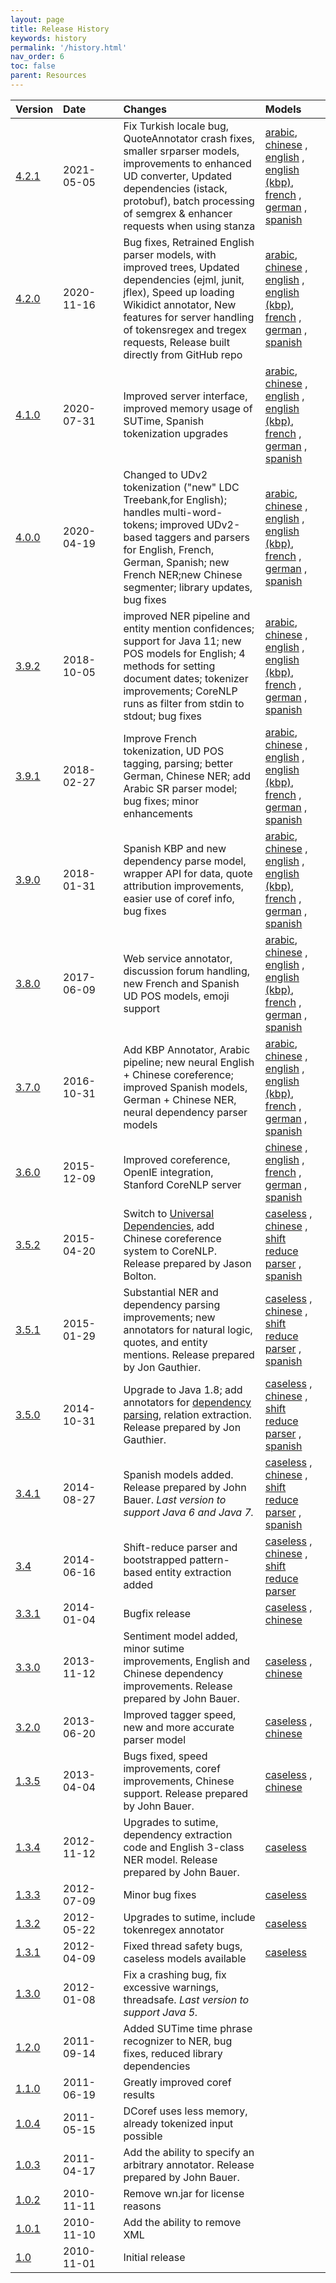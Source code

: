 ```yaml
---
layout: page
title: Release History
keywords: history
permalink: '/history.html'
nav_order: 6
toc: false
parent: Resources
---
```


| Version | Date&nbsp;&nbsp;&nbsp;&nbsp;&nbsp;&nbsp;&nbsp;&nbsp;&nbsp;&nbsp; | Changes | Models |
| :--- | :----------------------------------- | :--- | :--- | 
| [4.2.1](http://nlp.stanford.edu/software/stanford-corenlp-4.2.1.zip) | 2021-05-05 | Fix Turkish locale bug, QuoteAnnotator crash fixes, smaller srparser models, improvements to enhanced UD converter, Updated dependencies (istack, protobuf), batch processing of semgrex & enhancer requests when using stanza |  [arabic](http://nlp.stanford.edu/software/stanford-corenlp-4.2.1-models-arabic.jar), [chinese](http://nlp.stanford.edu/software/stanford-corenlp-4.2.1-models-chinese.jar) , [english](http://nlp.stanford.edu/software/stanford-corenlp-4.2.1-models-english.jar) , [english (kbp)](http://nlp.stanford.edu/software/stanford-corenlp-4.2.1-models-english-kbp.jar), [french](http://nlp.stanford.edu/software/stanford-corenlp-4.2.1-models-french.jar) , [german](http://nlp.stanford.edu/software/stanford-corenlp-4.2.1-models-german.jar) , [spanish](http://nlp.stanford.edu/software/stanford-corenlp-4.2.1-models-spanish.jar) |
| [4.2.0](http://nlp.stanford.edu/software/stanford-corenlp-4.2.0.zip) | 2020-11-16 | Bug fixes, Retrained English parser models, with improved trees, Updated dependencies (ejml, junit, jflex), Speed up loading Wikidict annotator, New features for server handling of tokensregex and tregex requests, Release built directly from GitHub repo |  [arabic](http://nlp.stanford.edu/software/stanford-corenlp-4.2.0-models-arabic.jar), [chinese](http://nlp.stanford.edu/software/stanford-corenlp-4.2.0-models-chinese.jar) , [english](http://nlp.stanford.edu/software/stanford-corenlp-4.2.0-models-english.jar) , [english (kbp)](http://nlp.stanford.edu/software/stanford-corenlp-4.2.0-models-english-kbp.jar), [french](http://nlp.stanford.edu/software/stanford-corenlp-4.2.0-models-french.jar) , [german](http://nlp.stanford.edu/software/stanford-corenlp-4.2.0-models-german.jar) , [spanish](http://nlp.stanford.edu/software/stanford-corenlp-4.2.0-models-spanish.jar) |
| [4.1.0](http://nlp.stanford.edu/software/stanford-corenlp-4.1.0.zip) | 2020-07-31 | Improved server interface, improved memory usage of SUTime, Spanish tokenization upgrades |  [arabic](http://nlp.stanford.edu/software/stanford-corenlp-4.1.0-models-arabic.jar), [chinese](http://nlp.stanford.edu/software/stanford-corenlp-4.1.0-models-chinese.jar) , [english](http://nlp.stanford.edu/software/stanford-corenlp-4.1.0-models-english.jar) , [english (kbp)](http://nlp.stanford.edu/software/stanford-corenlp-4.1.0-models-english-kbp.jar), [french](http://nlp.stanford.edu/software/stanford-corenlp-4.1.0-models-french.jar) , [german](http://nlp.stanford.edu/software/stanford-corenlp-4.1.0-models-german.jar) , [spanish](http://nlp.stanford.edu/software/stanford-corenlp-4.1.0-models-spanish.jar) |
| [4.0.0](http://nlp.stanford.edu/software/stanford-corenlp-4.0.0.zip) | 2020-04-19 | Changed to UDv2 tokenization ("new" LDC Treebank,for English); handles multi-word-tokens; improved UDv2-based taggers and parsers for English, French, German, Spanish; new French NER;new Chinese segmenter; library updates, bug fixes |  [arabic](http://nlp.stanford.edu/software/stanford-corenlp-4.0.0-models-arabic.jar), [chinese](http://nlp.stanford.edu/software/stanford-corenlp-4.0.0-models-chinese.jar) , [english](http://nlp.stanford.edu/software/stanford-corenlp-4.0.0-models-english.jar) , [english (kbp)](http://nlp.stanford.edu/software/stanford-corenlp-4.0.0-models-english-kbp.jar), [french](http://nlp.stanford.edu/software/stanford-corenlp-4.0.0-models-french.jar) , [german](http://nlp.stanford.edu/software/stanford-corenlp-4.0.0-models-german.jar) , [spanish](http://nlp.stanford.edu/software/stanford-corenlp-4.0.0-models-spanish.jar) |
| [3.9.2](http://nlp.stanford.edu/software/stanford-corenlp-full-2018-10-05.zip) | 2018-10-05 | improved NER pipeline and entity mention confidences; support for Java 11; new POS models for English; 4 methods for setting document dates; tokenizer improvements; CoreNLP runs as filter from stdin to stdout; bug fixes | [arabic](http://nlp.stanford.edu/software/stanford-arabic-corenlp-2018-10-05-models.jar), [chinese](http://nlp.stanford.edu/software/stanford-chinese-corenlp-2018-10-05-models.jar) , [english](http://nlp.stanford.edu/software/stanford-english-corenlp-2018-10-05-models.jar) , [english (kbp)](http://nlp.stanford.edu/software/stanford-english-kbp-corenlp-2018-10-05-models.jar), [french](http://nlp.stanford.edu/software/stanford-french-corenlp-2018-10-05-models.jar) , [german](http://nlp.stanford.edu/software/stanford-german-corenlp-2018-10-05-models.jar) , [spanish](http://nlp.stanford.edu/software/stanford-spanish-corenlp-2018-10-05-models.jar) |
| [3.9.1](http://nlp.stanford.edu/software/stanford-corenlp-full-2018-02-27.zip) | 2018-02-27 | Improve French tokenization, UD POS tagging, parsing; better German, Chinese NER; add Arabic SR parser model; bug fixes; minor enhancements | [arabic](http://nlp.stanford.edu/software/stanford-arabic-corenlp-2018-02-27-models.jar), [chinese](http://nlp.stanford.edu/software/stanford-chinese-corenlp-2018-02-27-models.jar) , [english](http://nlp.stanford.edu/software/stanford-english-corenlp-2018-02-27-models.jar) , [english (kbp)](http://nlp.stanford.edu/software/stanford-english-kbp-corenlp-2018-02-27-models.jar), [french](http://nlp.stanford.edu/software/stanford-french-corenlp-2018-02-27-models.jar) , [german](http://nlp.stanford.edu/software/stanford-german-corenlp-2018-02-27-models.jar) , [spanish](http://nlp.stanford.edu/software/stanford-spanish-corenlp-2018-02-27-models.jar) |
| [3.9.0](http://nlp.stanford.edu/software/stanford-corenlp-full-2018-01-31.zip) | 2018-01-31 | Spanish KBP and new dependency parse model, wrapper API for data, quote attribution improvements, easier use of coref info, bug fixes | [arabic](http://nlp.stanford.edu/software/stanford-arabic-corenlp-2018-01-31-models.jar), [chinese](http://nlp.stanford.edu/software/stanford-chinese-corenlp-2018-01-31-models.jar) , [english](http://nlp.stanford.edu/software/stanford-english-corenlp-2018-01-31-models.jar) , [english (kbp)](http://nlp.stanford.edu/software/stanford-english-kbp-corenlp-2018-01-31-models.jar), [french](http://nlp.stanford.edu/software/stanford-french-corenlp-2018-01-31-models.jar) , [german](http://nlp.stanford.edu/software/stanford-german-corenlp-2018-01-31-models.jar) , [spanish](http://nlp.stanford.edu/software/stanford-spanish-corenlp-2018-01-31-models.jar) |
| [3.8.0](http://nlp.stanford.edu/software/stanford-corenlp-full-2017-06-09.zip) | 2017-06-09 | Web service annotator, discussion forum handling, new French and Spanish UD POS models, emoji support | [arabic](http://nlp.stanford.edu/software/stanford-arabic-corenlp-2017-06-09-models.jar), [chinese](http://nlp.stanford.edu/software/stanford-chinese-corenlp-2017-06-09-models.jar) , [english](http://nlp.stanford.edu/software/stanford-english-corenlp-2017-06-09-models.jar) , [english (kbp)](http://nlp.stanford.edu/software/stanford-english-kbp-corenlp-2017-06-09-models.jar), [french](http://nlp.stanford.edu/software/stanford-french-corenlp-2017-06-09-models.jar) , [german](http://nlp.stanford.edu/software/stanford-german-corenlp-2017-06-09-models.jar) , [spanish](http://nlp.stanford.edu/software/stanford-spanish-corenlp-2017-06-09-models.jar) | 
| [3.7.0](http://nlp.stanford.edu/software/stanford-corenlp-full-2016-10-31.zip) | 2016-10-31 | Add KBP Annotator, Arabic pipeline; new neural English + Chinese coreference; improved Spanish models, German + Chinese NER, neural dependency parser models | [arabic](http://nlp.stanford.edu/software/stanford-arabic-corenlp-2016-10-31-models.jar), [chinese](http://nlp.stanford.edu/software/stanford-chinese-corenlp-2016-10-31-models.jar) , [english](http://nlp.stanford.edu/software/stanford-english-corenlp-2016-10-31-models.jar) , [english (kbp)](http://nlp.stanford.edu/software/stanford-english-kbp-corenlp-2016-10-31-models.jar), [french](http://nlp.stanford.edu/software/stanford-french-corenlp-2016-10-31-models.jar) , [german](http://nlp.stanford.edu/software/stanford-german-corenlp-2016-10-31-models.jar) , [spanish](http://nlp.stanford.edu/software/stanford-spanish-corenlp-2016-10-31-models.jar) | 
| [3.6.0](http://nlp.stanford.edu/software/stanford-corenlp-full-2015-12-09.zip) | 2015-12-09 | Improved coreference, OpenIE integration, Stanford CoreNLP server | [chinese](http://nlp.stanford.edu/software/stanford-chinese-corenlp-2016-01-19-models.jar) , [english](http://nlp.stanford.edu/software/stanford-english-corenlp-2016-01-10-models.jar) , [french](http://nlp.stanford.edu/software/stanford-french-corenlp-2016-01-14-models.jar) , [german](http://nlp.stanford.edu/software/stanford-german-2016-01-19-models.jar) , [spanish](http://nlp.stanford.edu/software/stanford-spanish-corenlp-2015-10-14-models.jar) | 
| [3.5.2](http://nlp.stanford.edu/software/stanford-corenlp-full-2015-04-20.zip) | 2015-04-20 | Switch to [Universal Dependencies](http://nlp.stanford.edu/software/stanford-dependencies.html#universal), add Chinese coreference system to CoreNLP. Release prepared by Jason Bolton. | [caseless](http://nlp.stanford.edu/software/stanford-corenlp-caseless-2015-04-20-models.jar) , [chinese](http://nlp.stanford.edu/software/stanford-chinese-corenlp-2015-04-20-models.jar) , [shift reduce parser](http://nlp.stanford.edu/software/stanford-srparser-2014-10-23-models.jar) , [spanish](http://nlp.stanford.edu/software/stanford-spanish-corenlp-2015-01-08-models.jar) |
| [3.5.1](http://nlp.stanford.edu/software/stanford-corenlp-full-2015-01-29.zip) | 2015-01-29 | Substantial NER and dependency parsing improvements; new annotators for natural logic, quotes, and entity mentions. Release prepared by Jon Gauthier. | [caseless](http://nlp.stanford.edu/software/stanford-corenlp-caseless-2014-02-25-models.jar) , [chinese](http://nlp.stanford.edu/software/stanford-chinese-corenlp-2015-01-30-models.jar) , [shift reduce parser](http://nlp.stanford.edu/software/stanford-srparser-2014-10-23-models.jar) , [spanish](http://nlp.stanford.edu/software/stanford-spanish-corenlp-2015-01-08-models.jar) |
| [3.5.0](http://nlp.stanford.edu/software/stanford-corenlp-full-2014-10-31.zip) | 2014-10-31 | Upgrade to Java 1.8; add annotators for [dependency parsing](nndep.html), relation extraction. Release prepared by Jon Gauthier. | [caseless](http://nlp.stanford.edu/software/stanford-corenlp-caseless-2014-02-25-models.jar) , [chinese](http://nlp.stanford.edu/software/stanford-chinese-corenlp-2014-10-23-models.jar) , [shift reduce parser](http://nlp.stanford.edu/software/stanford-srparser-2014-10-23-models.jar) , [spanish](http://nlp.stanford.edu/software/stanford-spanish-corenlp-2014-10-23-models.jar) |
| [3.4.1](http://nlp.stanford.edu/software/stanford-corenlp-full-2014-08-27.zip) | 2014-08-27 | Spanish models added. Release prepared by John Bauer. _Last version to support Java 6 and Java 7._ | [caseless](http://nlp.stanford.edu/software/stanford-corenlp-caseless-2014-02-25-models.jar) , [chinese](http://nlp.stanford.edu/software/stanford-chinese-corenlp-2014-02-24-models.jar) , [shift reduce parser](http://nlp.stanford.edu/software/stanford-srparser-2014-08-28-models.jar) , [spanish](http://nlp.stanford.edu/software/stanford-spanish-corenlp-2014-08-26-models.jar) |
| [3.4](http://nlp.stanford.edu/software/stanford-corenlp-full-2014-06-16.zip) | 2014-06-16 | Shift-reduce parser and bootstrapped pattern-based entity extraction added | [caseless](http://nlp.stanford.edu/software/stanford-corenlp-caseless-2014-02-25-models.jar) , [chinese](http://nlp.stanford.edu/software/stanford-chinese-corenlp-2014-02-24-models.jar) , [shift reduce parser](http://nlp.stanford.edu/software/stanford-srparser-2014-07-01-models.jar) |
| [3.3.1](http://nlp.stanford.edu/software/stanford-corenlp-full-2014-01-04.zip) | 2014-01-04 | Bugfix release | [caseless](http://nlp.stanford.edu/software/stanford-corenlp-caseless-2013-11-12-models.jar) , [chinese](http://nlp.stanford.edu/software/stanford-chinese-corenlp-2013-11-12-models.jar) |
| [3.3.0](http://nlp.stanford.edu/software/stanford-corenlp-full-2013-11-12.zip) | 2013-11-12 | Sentiment model added, minor sutime improvements, English and Chinese dependency improvements. Release prepared by John Bauer. | [caseless](http://nlp.stanford.edu/software/stanford-corenlp-caseless-2013-11-12-models.jar) , [chinese](http://nlp.stanford.edu/software/stanford-chinese-corenlp-2013-11-12-models.jar) |
| [3.2.0](http://nlp.stanford.edu/software/stanford-corenlp-full-2013-06-20.zip) | 2013-06-20 | Improved tagger speed, new and more accurate parser model | [caseless](http://nlp.stanford.edu/software/stanford-corenlp-caseless-2013-06-07-models.jar) , [chinese](http://nlp.stanford.edu/software/stanford-chinese-corenlp-2013-06-07-models.jar) |
| [1.3.5](http://nlp.stanford.edu/software/stanford-corenlp-full-2013-04-04.zip) | 2013-04-04 | Bugs fixed, speed improvements, coref improvements, Chinese support. Release prepared by John Bauer. | [caseless](http://nlp.stanford.edu/software/stanford-corenlp-caseless-2013-03-18-models.jar) , [chinese](http://nlp.stanford.edu/software/stanford-chinese-corenlp-2013-04-08-models.jar) |
| [1.3.4](http://nlp.stanford.edu/software/stanford-corenlp-full-2012-11-12.zip) | 2012-11-12 | Upgrades to sutime, dependency extraction code and English 3-class NER model. Release prepared by John Bauer. | [caseless](http://nlp.stanford.edu/software/stanford-corenlp-caseless-2012-11-09-models.jar) |
| [1.3.3](http://nlp.stanford.edu/software/stanford-corenlp-2012-07-09.tgz) | 2012-07-09 | Minor bug fixes | [caseless](http://nlp.stanford.edu/software/stanford-corenlp-caseless-2012-07-04-models.jar) |
| [1.3.2](http://nlp.stanford.edu/software/stanford-corenlp-2012-05-22.tgz) | 2012-05-22 | Upgrades to sutime, include tokenregex annotator | [caseless](http://nlp.stanford.edu/software/stanford-corenlp-caseless-2012-05-22-models.jar) |
| [1.3.1](http://nlp.stanford.edu/software/stanford-corenlp-2012-04-09.tgz) | 2012-04-09 | Fixed thread safety bugs, caseless models available | [caseless](http://nlp.stanford.edu/software/stanford-corenlp-caseless-2012-04-09-models.jar) |
| [1.3.0](http://nlp.stanford.edu/software/stanford-corenlp-2012-01-08.tgz) | 2012-01-08 | Fix a crashing bug, fix excessive warnings, threadsafe. _Last version to support Java 5._ |
| [1.2.0](http://nlp.stanford.edu/software/stanford-corenlp-2011-09-14.tgz) | 2011-09-14 | Added SUTime time phrase recognizer to NER, bug fixes, reduced library dependencies |
| [1.1.0](http://nlp.stanford.edu/software/stanford-corenlp-v1.1.0.tgz) | 2011-06-19 | Greatly improved coref results |
| [1.0.4](http://nlp.stanford.edu/software/stanford-corenlp-v1.0.4.tgz) | 2011-05-15 | DCoref uses less memory, already tokenized input possible |
| [1.0.3](http://nlp.stanford.edu/software/stanford-corenlp-v1.0.3.tgz) | 2011-04-17 | Add the ability to specify an arbitrary annotator. Release prepared by John Bauer. |
| [1.0.2](http://nlp.stanford.edu/software/stanford-corenlp-v1.0.2.tgz) | 2010-11-11 | Remove wn.jar for license reasons |
| [1.0.1](http://nlp.stanford.edu/software/stanford-corenlp-v1.0.1.tgz) | 2010-11-10 | Add the ability to remove XML |
| [1.0](http://nlp.stanford.edu/software/stanford-corenlp-v1.0.tar.gz) | 2010-11-01 | Initial release |
